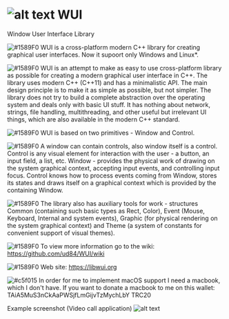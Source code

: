 # ![alt text](https://libwui.org/img/wui_logo_black.png) WUI
Window User Interface Library

![#1589F0](https://placehold.co/15x15/1589F0/1589F0.png) WUI is a cross-platform modern C++ library for creating graphical user interfaces.
Now it supoort only Windows and Linux*.

![#1589F0](https://placehold.co/15x15/1589F0/1589F0.png) WUI is an attempt to make as easy to use cross-platform library as possible for creating a modern graphical user interface in C++. The library uses modern C++ (C++11) and has a minimalistic API. The main design principle is to make it as simple as possible, but not simpler. The library does not try to build a complete abstraction over the operating system and deals only with basic UI stuff. It has nothing about network, strings, file handling, multithreading, and other useful but irrelevant UI things, which are also available in the modern C++ standard.

![#1589F0](https://placehold.co/15x15/1589F0/1589F0.png) WUI is based on two primitives - Window and Control.

![#1589F0](https://placehold.co/15x15/1589F0/1589F0.png) A window can contain controls, also window itself is a control. Control is any visual element for interaction with the user - a button, an input field, a list, etc. Window - provides the physical work of drawing on the system graphical context, accepting input events, and controlling input focus. Control knows how to process events coming from Window, stores its states and draws itself on a graphical context which is provided by the containing Window.

![#1589F0](https://placehold.co/15x15/1589F0/1589F0.png) The library also has auxiliary tools for work - structures Common (containing such basic types as Rect, Color), Event (Mouse, Keyboard, Internal and system events), Graphic (for physical rendering on the system graphical context) and Theme (a system of constants for convenient support of visual themes).

![#1589F0](https://placehold.co/15x15/1589F0/1589F0.png) To view more information go to the wiki: https://github.com/ud84/WUI/wiki

![#1589F0](https://placehold.co/15x15/1589F0/1589F0.png) Web site: https://libwui.org

![#c5f015](https://placehold.co/15x15/c5f015/c5f015.png) In order for me to implement macOS support I need a macbook, which I don't have.
If you want to donate a macbook to me on this wallet: TAiA5MuS3nCkAaPWSjfLmGijvTzMychLbY TRC20

Example screenshot (Video call application)
![alt text](https://libwui.org/scrscht/3.png)
